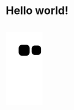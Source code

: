 <h1>Hello world!<h1>

![snake gif](https://github.com/Andrew32A/Andrew32A/blob/output/github-contribution-grid-snake.svg)
